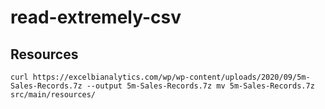# read-extremely-csv

## Resources
`
curl https://excelbianalytics.com/wp/wp-content/uploads/2020/09/5m-Sales-Records.7z --output 5m-Sales-Records.7z
mv 5m-Sales-Records.7z src/main/resources/
`
